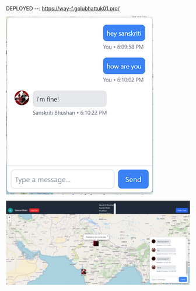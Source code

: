 DEPLOYED --: https://way-f.golubhattuk01.pro/

![alt text](<public/images/Screenshot 2024-08-28 181044.png>)

![alt text](<public/images/Screenshot 2024-08-28 181347.png>)

